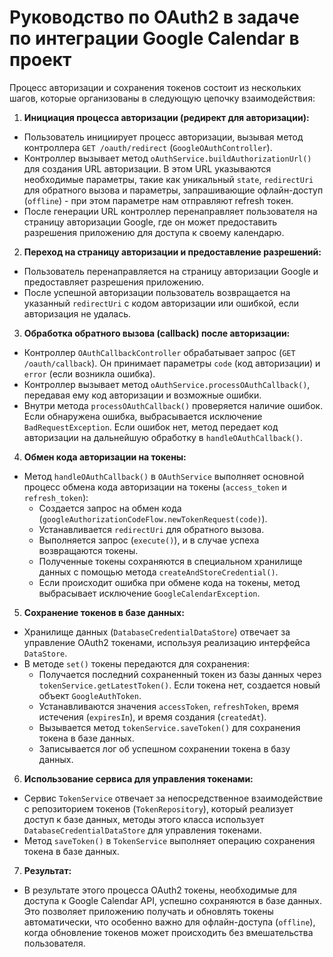 # Руководство по OAuth2 в задаче по интеграции Google Calendar в проект

Процесс авторизации и сохранения токенов состоит из нескольких шагов, которые организованы в следующую цепочку взаимодействия:

1. **Инициация процесса авторизации (редирект для авторизации):**
  - Пользователь инициирует процесс авторизации, вызывая метод контроллера `GET /oauth/redirect` (`GoogleOAuthController`).
  - Контроллер вызывает метод `oAuthService.buildAuthorizationUrl()` для создания URL авторизации. В этом URL указываются необходимые параметры, такие как уникальный `state`, `redirectUri` для обратного вызова и параметры, запрашивающие офлайн-доступ (`offline`) - при этом параметре нам отправляют refresh токен.
  - После генерации URL контроллер перенаправляет пользователя на страницу авторизации Google, где он может предоставить разрешения приложению для доступа к своему календарю.

2. **Переход на страницу авторизации и предоставление разрешений:**
  - Пользователь перенаправляется на страницу авторизации Google и предоставляет разрешения приложению.
  - После успешной авторизации пользователь возвращается на указанный `redirectUri` с кодом авторизации или ошибкой, если авторизация не удалась.

3. **Обработка обратного вызова (callback) после авторизации:**
  - Контроллер `OAuthCallbackController` обрабатывает запрос (`GET /oauth/callback`). Он принимает параметры `code` (код авторизации) и `error` (если возникла ошибка).
  - Контроллер вызывает метод `oAuthService.processOAuthCallback()`, передавая ему код авторизации и возможные ошибки.
  - Внутри метода `processOAuthCallback()` проверяется наличие ошибок. Если обнаружена ошибка, выбрасывается исключение `BadRequestException`. Если ошибок нет, метод передает код авторизации на дальнейшую обработку в `handleOAuthCallback()`.

4. **Обмен кода авторизации на токены:**
  - Метод `handleOAuthCallback()` в `OAuthService` выполняет основной процесс обмена кода авторизации на токены (`access_token` и `refresh_token`):
    - Создается запрос на обмен кода (`googleAuthorizationCodeFlow.newTokenRequest(code)`).
    - Устанавливается `redirectUri` для обратного вызова.
    - Выполняется запрос (`execute()`), и в случае успеха возвращаются токены.
    - Полученные токены сохраняются в специальном хранилище данных с помощью метода `createAndStoreCredential()`.
    - Если происходит ошибка при обмене кода на токены, метод выбрасывает исключение `GoogleCalendarException`.

5. **Сохранение токенов в базе данных:**
  - Хранилище данных (`DatabaseCredentialDataStore`) отвечает за управление OAuth2 токенами, используя реализацию интерфейса `DataStore`.
  - В методе `set()` токены передаются для сохранения:
    - Получается последний сохраненный токен из базы данных через `tokenService.getLatestToken()`. Если токена нет, создается новый объект `GoogleAuthToken`.
    - Устанавливаются значения `accessToken`, `refreshToken`, время истечения (`expiresIn`), и время создания (`createdAt`).
    - Вызывается метод `tokenService.saveToken()` для сохранения токена в базе данных.
    - Записывается лог об успешном сохранении токена в базу данных.

6. **Использование сервиса для управления токенами:**
  - Сервис `TokenService` отвечает за непосредственное взаимодействие с репозиторием токенов (`TokenRepository`), который реализует доступ к базе данных, методы этого класса использует `DatabaseCredentialDataStore` для управления токенами.
  - Метод `saveToken()` в `TokenService` выполняет операцию сохранения токена в базе данных. 

7. **Результат:**
  - В результате этого процесса OAuth2 токены, необходимые для доступа к Google Calendar API, успешно сохраняются в базе данных. Это позволяет приложению получать и обновлять токены автоматически, что особенно важно для офлайн-доступа (`offline`), когда обновление токенов может происходить без вмешательства пользователя.
